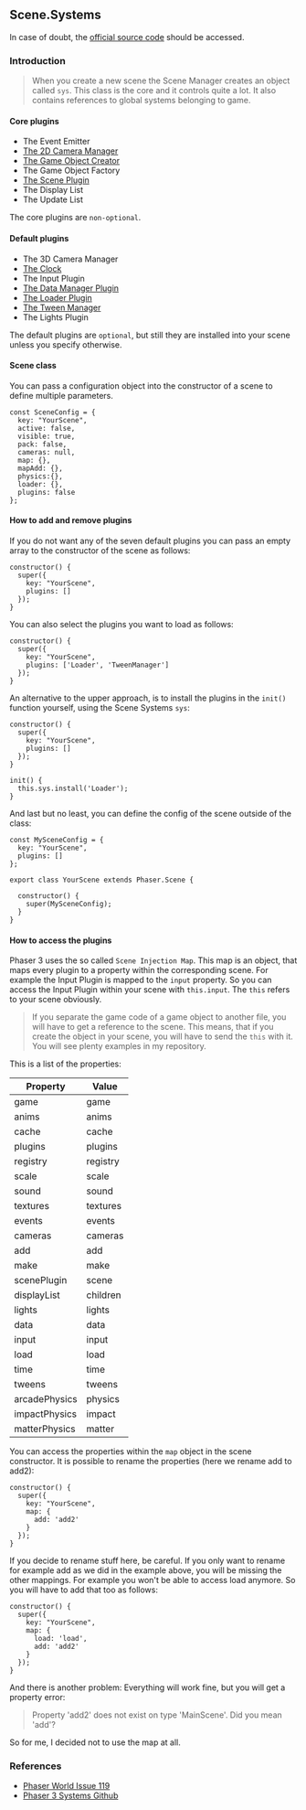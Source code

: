 ## Scene.Systems

In case of doubt, the [official source code](https://github.com/photonstorm/phaser) should be accessed.

### Introduction

> When you create a new scene the Scene Manager creates an object called `sys`.
This class is the core and it controls quite a lot. It also contains references
to global systems belonging to game.

#### Core plugins

- The Event Emitter
- [The 2D Camera Manager](https://github.com/digitsensitive/phaser3-typescript/blob/master/cheatsheets/cameras/camera-manager.md)
- [The Game Object Creator](https://github.com/digitsensitive/phaser3-typescript/blob/master/cheatsheets/gameobjects/game-object-creator-plugin.md)
- The Game Object Factory
- [The Scene Plugin](https://github.com/digitsensitive/phaser3-typescript/blob/master/cheatsheets/scene/plugins/scene-plugin.md)
- The Display List
- The Update List

The core plugins are `non-optional`.

#### Default plugins

- The 3D Camera Manager
- [The Clock](https://github.com/digitsensitive/phaser3-typescript/blob/master/cheatsheets/time/time.md)
- The Input Plugin
- [The Data Manager Plugin](https://github.com/digitsensitive/phaser3-typescript/blob/master/cheatsheets/data/data-manager-plugin.md)
- [The Loader Plugin](https://github.com/digitsensitive/phaser3-typescript/blob/master/cheatsheets/loader/loader-plugin.md)
- [The Tween Manager](https://github.com/digitsensitive/phaser3-typescript/blob/master/cheatsheets/tweens/tween-manager-plugin.md)
- The Lights Plugin

The default plugins are `optional`, but still they are installed into your
scene unless you specify otherwise.

#### Scene class

You can pass a configuration object into the constructor of a scene to define
multiple parameters.

```
const SceneConfig = {
  key: "YourScene",
  active: false,
  visible: true,
  pack: false,
  cameras: null,
  map: {},
  mapAdd: {},
  physics:{},
  loader: {},
  plugins: false
};
```

#### How to add and remove plugins

If you do not want any of the seven default plugins you can pass an empty array
to the constructor of the scene as follows:

```
constructor() {
  super({
    key: "YourScene",
    plugins: []
  });
}
```

You can also select the plugins you want to load as follows:

```
constructor() {
  super({
    key: "YourScene",
    plugins: ['Loader', 'TweenManager']
  });
}
```

An alternative to the upper approach, is to install the plugins in the `init()`
function yourself, using the Scene Systems `sys`:

```
constructor() {
  super({
    key: "YourScene",
    plugins: []
  });
}

init() {
  this.sys.install('Loader');
}
```

And last but no least, you can define the config of the scene outside of the class:

```
const MySceneConfig = {
  key: "YourScene",
  plugins: []
};

export class YourScene extends Phaser.Scene {

  constructor() {
    super(MySceneConfig);
  }
}
```

#### How to access the plugins

Phaser 3 uses the so called `Scene Injection Map`. This map is an object, that
maps every plugin to a property within the corresponding scene. For example the
Input Plugin is mapped to the `input` property. So you can access the Input Plugin
within your scene with `this.input`. The `this` refers to your scene
obviously.

> If you separate the game code of a game object to another file, you will have to
get a reference to the scene. This means, that if you create the object in your
scene, you will have to send the `this` with it. You will see plenty examples in
my repository.

This is a list of the properties:

| Property | Value |
| -------|------|
| game | game |
| anims | anims |
| cache | cache |
| plugins | plugins |
| registry | registry |
| scale | scale |
| sound | sound |
| textures | textures |
| events | events |
| cameras | cameras |
| add | add |
| make | make |
| scenePlugin | scene |
| displayList | children |
| lights | lights |
| data | data |
| input | input |
| load | load |
| time | time |
| tweens | tweens |
| arcadePhysics | physics |
| impactPhysics | impact |
| matterPhysics | matter |

You can access the properties within the `map` object in the scene constructor.
It is possible to rename the properties (here we rename add to add2):

```
constructor() {
  super({
    key: "YourScene",
    map: {
      add: 'add2'
    }
  });
}
```

If you decide to rename stuff here, be careful. If you only want to rename for
example add as we did in the example above, you will be missing the other mappings.
For example you won't be able to access load anymore. So you will have to add
that too as follows:

```
constructor() {
  super({
    key: "YourScene",
    map: {
      load: 'load',
      add: 'add2'
    }
  });
}
```

And there is another problem:
Everything will work fine, but you will get a property error:

> Property 'add2' does not exist on type 'MainScene'. Did you mean 'add'?

So for me, I decided not to use the map at all.

### References

- [Phaser World Issue 119](https://madmimi.com/p/a2dddb)
- [Phaser 3 Systems Github](https://github.com/photonstorm/phaser/blob/master/src/scene/Systems.js)
